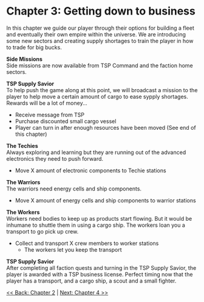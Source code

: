 # Chapter 3: Getting down to business
In this chapter we guide our player through their options for building a fleet and eventually their own empire within the universe. We are introducing some new sectors and creating supply shortages to train the player in how to trade for big bucks.

__Side Missions__  
Side missions are now available from TSP Command and the faction home sectors.

__TSP Supply Savior__  
To help push the game along at this point, we will broadcast a mission to the player to help move a certain amount of cargo to ease sypply shortages. Rewards will be a lot of money...
- Receive message from TSP
- Purchase discounted small cargo vessel
- Player can turn in after enough resources have been moved (See end of this chapter)

__The Techies__  
Always exploring and learning but they are running out of the advanced electronics they need to push forward.
- Move X amount of electronic components to Techie stations

__The Warriors__  
The warriors need energy cells and ship components.
- Move X amount of energy cells and ship components to warrior stations

__The Workers__  
Workers need bodies to keep up as products start flowing. But it would be inhumane to shuttle them in using a cargo ship. The workers loan you a transport to go pick up crew.
- Collect and transport X crew members to worker stations
  - The workers let you keep the transport

__TSP Supply Savior__  
After completing all faction quests and turning in the TSP Supply Savior, the player is awarded with a TSP business license. Perfect timing now that the player has a transport, and a cargo ship, a scout and a small fighter. 

[<< Back: Chapter 2](./Chapter2.md) | [Next: Chapter 4 >>](./Chapter4.md)